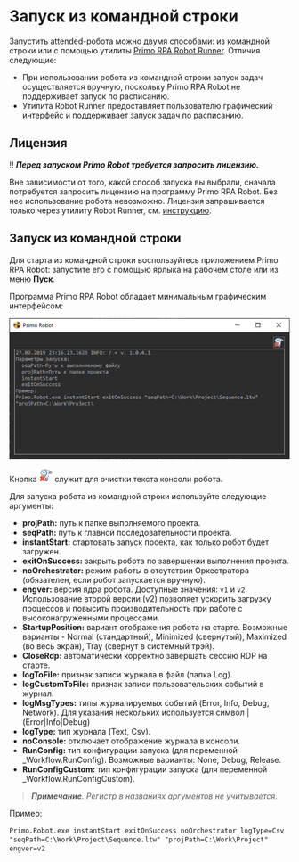 # Запуск из командной строки

Запустить attended-робота можно двумя способами: из командной строки или с помощью утилиты [Primo RPA Robot Runner](https://docs.primo-rpa.ru/primo-rpa/primo-robot/robot-runner). Отличия следующие:
* При использовании робота из командной строки запуск задач осуществляется вручную, поскольку Primo RPA Robot не поддерживает запуск по расписанию. 
* Утилита Robot Runner предоставляет пользователю графический интерфейс и поддерживает запуск задач по расписанию. 

## Лицензия
:bangbang: ***Перед запуском Primo Robot требуется запросить лицензию.***

Вне зависимости от того, какой способ запуска вы выбрали, сначала потребуется запросить лицензию на программу Primo RPA Robot. Без нее использование робота невозможно. Лицензия запрашивается только через утилиту Robot Runner, см. [инструкцию](https://docs.primo-rpa.ru/primo-rpa/primo-robot/installation/registration-desktop).

## Запуск из командной строки

Для старта из командной строки воспользуйтесь приложением Primo RPA Robot: запустите его с помощью ярлыка на рабочем столе или из меню **Пуск**. 

Программа Primo RPA Robot обладает минимальным графическим интерфейсом:

![](<../../.gitbook/assets/0 (8).png>)

Кнопка ![](<../../.gitbook/assets/4 (8).png>) служит для очистки текста консоли робота.

Для запуска робота из командной строки используйте следующие аргументы:

* **projPath:** путь к папке выполняемого проекта.
* **seqPath:** путь к главной последовательности проекта.
* **instantStart:** стартовать запуск проекта, как только робот будет загружен.
* **exitOnSuccess:** закрыть робота по завершении выполнения проекта.
* **noOrchestrator:** режим работы в отсутствии Оркестратора (обязателен, если робот запускается вручную).
* **engver:** версия ядра робота. Доступные значения: `v1` и `v2`. Использование второй версии (v2) позволяет ускорить загрузку процессов и повысить производительность при работе с высоконагруженными процессами.
* **StartupPosition:** вариант отображения робота на старте. Возможные варианты - Normal (стандартный), Minimized (свернутый), Maximized (во весь экран), Tray (свернут в системный трэй).
* **CloseRdp:** автоматически корректно завершать сессию RDP на старте.
* **logToFile:** признак записи журнала в файл (папка Log).
* **logCustomToFile:** признак записи пользовательских событий в журнал.
* **logMsgTypes:** типы журналируемых событий (Error, Info, Debug, Network). Для указания нескольких используется символ | (Error|Info|Debug)
* **logType:** тип журнала (Text, Csv).
* **noConsole:** отключает отображение журнала в консоли.
* **RunConfig:** тип конфигурации запуска (для переменной \_Workflow.RunConfig). Возможные варианты: None, Debug, Release.
* **RunConfigCustom:** тип конфигурации запуска (для переменной \_Workflow.RunConfigCustom).

> ***Примечание**. Регистр в названиях аргументов не учитывается.*

Пример:
```
Primo.Robot.exe instantStart exitOnSuccess noOrchestrator logType=Csv "seqPath=C:\Work\Project\Sequence.ltw" "projPath=C:\Work\Project" engver=v2 
```
